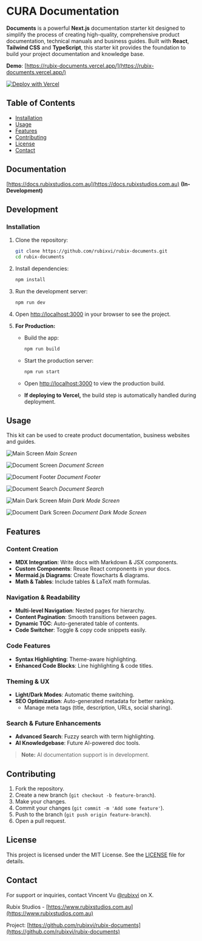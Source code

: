 # CURA Documentation

**Documents** is a powerful **Next.js** documentation starter kit designed to simplify the process of creating high-quality, comprehensive product documentation, technical manuals and business guides. Built with **React**, **Tailwind CSS** and **TypeScript**, this starter kit provides the foundation to build your project documentation and knowledge base.

**Demo**: [https://rubix-documents.vercel.app/](https://rubix-documents.vercel.app/)

[![Deploy with Vercel](https://vercel.com/button)](https://vercel.com/new/clone?repository-url=https%3A%2F%2Fgithub.com%2Frubixvi%2Frubix-documents&project-name=my-documents&repository-name=my-documents&demo-title=Documents&demo-description=This%20Document%20Starter%20Kit%20is%20developed%20with%20Next.js%2C%20Tailwind%20CSS%20and%20TypeScript.%20It%20serves%20as%20a%20flexible%20and%20scalable%20foundation%20for%20building%20documentation%20websites%20or%20content-driven%20projects.&demo-url=https%3A%2F%2Frubix-documents.vercel.app%2F&demo-image=https%3A%2F%2Fgithub.com%2Frubixvi%2Frubix-documents%2Fblob%2Fmain%2Fpublic%2Fscreens%2Fscreen-1.png)

## Table of Contents

- [Installation](#installation)
- [Usage](#usage)
- [Features](#features)
- [Contributing](#contributing)
- [License](#license)
- [Contact](#contact)

## Documentation

[https://docs.rubixstudios.com.au](https://docs.rubixstudios.com.au) **(In-Development)**

## Development

### Installation

1. Clone the repository:

    ```bash
    git clone https://github.com/rubixvi/rubix-documents.git
    cd rubix-documents
    ```

2. Install dependencies:

    ```bash
    npm install
    ```

3. Run the development server:

    ```bash
    npm run dev
    ```

4. Open [http://localhost:3000](http://localhost:3000) in your browser to see the project.

5. **For Production:**

   - Build the app:

     ```bash
     npm run build
     ```

   - Start the production server:

     ```bash
     npm run start
     ```

   - Open [http://localhost:3000](http://localhost:3000) to view the production build.

   - **If deploying to Vercel,** the build step is automatically handled during deployment.

## Usage

This kit can be used to create product documentation, business websites and guides.

![Main Screen](./public/screens/screen-1.png)
*Main Screen*

![Document Screen](./public/screens/screen-2.png)
*Document Screen*

![Document Footer](./public/screens/screen-3.png)
*Document Footer*

![Document Search](./public/screens/screen-4.png)
*Document Search*

![Main Dark Screen](./public/screens/screen-5.png)
*Main Dark Mode Screen*

![Document Dark Screen](./public/screens/screen-6.png)
*Document Dark Mode Screen*

## Features

### Content Creation

- **MDX Integration**: Write docs with Markdown & JSX components.
- **Custom Components**: Reuse React components in your docs.
- **Mermaid.js Diagrams**: Create flowcharts & diagrams.
- **Math & Tables**: Include tables & LaTeX math formulas.

### Navigation & Readability

- **Multi-level Navigation**: Nested pages for hierarchy.
- **Content Pagination**: Smooth transitions between pages.
- **Dynamic TOC**: Auto-generated table of contents.
- **Code Switcher**: Toggle & copy code snippets easily.

### Code Features

- **Syntax Highlighting**: Theme-aware highlighting.
- **Enhanced Code Blocks**: Line highlighting & code titles.

### Theming & UX

- **Light/Dark Modes**: Automatic theme switching.
- **SEO Optimization**: Auto-generated metadata for better ranking.
  - Manage meta tags (title, description, URLs, social sharing).

### Search & Future Enhancements

- **Advanced Search**: Fuzzy search with term highlighting.
- **AI Knowledgebase**: Future AI-powered doc tools.

> **Note:** AI documentation support is in development.

## Contributing

1. Fork the repository.
2. Create a new branch (`git checkout -b feature-branch`).
3. Make your changes.
4. Commit your changes (`git commit -m 'Add some feature'`).
5. Push to the branch (`git push origin feature-branch`).
6. Open a pull request.

## License

This project is licensed under the MIT License. See the [LICENSE](./LICENSE) file for details.

## Contact

For support or inquiries, contact Vincent Vu [@rubixvi](https://x.com/rubixvi) on X.

Rubix Studios - [https://www.rubixstudios.com.au](https://www.rubixstudios.com.au)

Project: [https://github.com/rubixvi/rubix-documents](https://github.com/rubixvi/rubix-documents)

